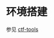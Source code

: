 
# 环境搭建

参见 [ctf-tools](https://ctf-wiki.github.io/ctf-tools/binary_core_tools/virtualization/qemu/qemu-introduction/)
